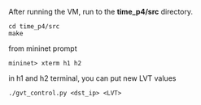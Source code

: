 After running the VM, run to the **time_p4/src** directory. 

```
cd time_p4/src
make
```

from mininet prompt

```
mininet> xterm h1 h2
```

in h1 and h2 terminal, you can put new LVT values

```
./gvt_control.py <dst_ip> <LVT>
```